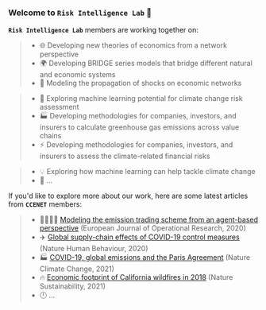 ### Welcome to `Risk Intelligence Lab` 👋

**`Risk Intelligence Lab`** members are working together on:

>- 🌐 Developing new theories of economics from a network perspective
>- 🌍 Developing BRIDGE series models that bridge different natural and economic systems
>- 🔄 Modeling the propagation of shocks on economic networks

>- 🤖 Exploring machine learning potential for climate change risk assessment
>- 🏭 Developing methodologies for companies, investors, and insurers to calculate greenhouse gas emissions across value chains
>- ⚡ Developing methodologies for companies, investors, and insurers to assess the climate-related financial risks

>- 💡 Exploring how machine learning can help tackle climate change
>- 🤔 ...

If you'd like to explore more about our work, here are some latest articles from **`CCENET`** members:

>- 👩‍👩‍👦‍👦 [Modeling the emission trading scheme from an agent-based perspective](https://doi.org/10.1016/j.ejor.2020.03.080) (European Journal of Operational Research, 2020)
>- ✈️ [Global supply-chain effects of COVID-19 control measures](https://doi.org/10.1038/s41562-020-0896-8) (Nature Human Behaviour, 2020)
>- 🏭 [COVID-19, global emissions and the Paris Agreement](https://doi.org/10.1038/s41558-020-00977-5) (Nature Climate Change, 2021)
>- 🔥 [Economic footprint of California wildfires in 2018](https://doi.org/10.1038/s41893-020-00646-7) (Nature Sustainability, 2021)
>- 🕛 ...

